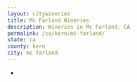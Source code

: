 ```yaml
---
layout: citywineries
title: Mc Farland Wineries
description: Wineries in Mc Farland, CA
permalink: /ca/kern/mc-farland/
state: ca
county: kern
city: mc farland
---
```

-

